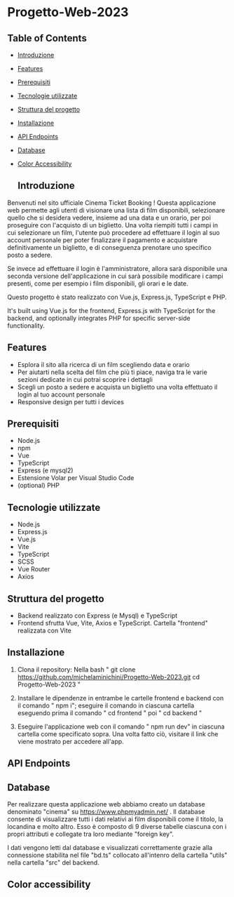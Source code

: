 # Progetto-Web-2023

## Table of Contents

- [Introduzione](#introduzione)
- [Features](#features)
- [Prerequisiti](#prerequisiti)
- [Tecnologie utilizzate](#tecnologie-utilizzate)
- [Struttura del progetto](#struttura-del-progetto)
- [Installazione](#installazione)
- [API Endpoints](#api-endpoints)
- [Database](#database)
- [Color Accessibility](#color-accessibility)

  ## Introduzione
Benvenuti nel sito ufficiale Cinema Ticket Booking ! 
Questa applicazione web permette agli utenti di visionare una lista di film disponibili, selezionare quello che si desidera vedere, insieme ad una data e un orario, per poi proseguire con l'acquisto di un biglietto.
Una volta riempiti tutti i campi in cui selezionare un film, l'utente può procedere ad effettuare il login al suo account personale per poter 
finalizzare il pagamento e acquistare definitivamente un biglietto, e di conseguenza prenotare uno specifico posto a sedere.

Se invece ad effettuare il login è l'amministratore, allora sarà disponibile una seconda versione dell'applicazione in cui sarà possibile
modificare i campi presenti, come per esempio i film disponibili, gli orari e le date.

Questo progetto è stato realizzato con Vue.js, Express.js, TypeScript e PHP.

It's built using Vue.js for the frontend, Express.js with TypeScript for the backend, and optionally integrates PHP for specific server-side functionality.

## Features
- Esplora il sito alla ricerca di un film scegliendo data e orario
- Per aiutarti nella scelta del film che più ti piace, naviga tra le varie sezioni dedicate in cui potrai scoprire i dettagli
- Scegli un posto a sedere e acquista un biglietto una volta effettuato il login al tuo account personale
- Responsive design per tutti i devices

## Prerequisiti
- Node.js
- npm
- Vue
- TypeScript
- Express (e mysql2)
- Estensione Volar per Visual Studio Code
- (optional) PHP

## Tecnologie utilizzate
- Node.js
- Express.js
- Vue.js
- Vite
- TypeScript
- SCSS
- Vue Router
- Axios

## Struttura del progetto
- Backend realizzato con Express (e Mysql) e TypeScript
- Frontend sfrutta Vue, Vite, Axios e TypeScript. Cartella "frontend" realizzata con Vite

## Installazione
1) Clona il repository: 
Nella bash
   " git clone https://github.com/michelaminichini/Progetto-Web-2023.git
   cd Progetto-Web-2023 "

2) Installare le dipendenze in entrambe le cartelle frontend e backend con il comando " npm i"; eseguire il comando in ciascuna cartella eseguendo prima il comando " cd frontend " poi " cd backend "

3) Eseguire l'applicazione web con il comando " npm run dev" in ciascuna cartella come specificato sopra. Una volta fatto ciò, visitare il link che viene mostrato per accedere all'app.

## API Endpoints

## Database
Per realizzare questa applicazione web abbiamo creato un database denominato "cinema" su https://www.phpmyadmin.net/ .
Il database consente di visualizzare tutti i dati relativi ai film disponibili come il titolo, la locandina e molto altro.
Esso è composto di 9 diverse tabelle ciascuna con i propri attributi e collegate tra loro mediante "foreign key".

I dati vengono letti dal database e visualizzati correttamente grazie alla connessione stabilita nel file "bd.ts" collocato all'intenro della cartella "utils" nella cartella "src" del backend.

## Color accessibility

